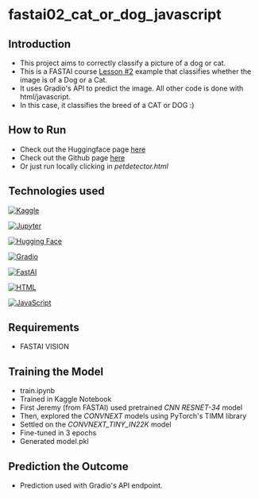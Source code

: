 # fastai02_cat_or_dog_javascript

## Introduction

- This project aims to correctly classify a picture of a dog or cat. 
- This is a FASTAI course [Lesson #2](course.fastai.com) example that classifies whether the image is of a Dog or a Cat. 
- It uses Gradio's API to predict the image. All other code is done with html/javascript. 
- In this case, it classifies the breed of a CAT or DOG :)

## How to Run

- Check out the Huggingface page [here](https://huggingface.co/spaces/casedev/petdetector)
- Check out the Github page [here](https://casedev935.github.io/petdetector_javascript_fastai/)
- Or just run locally clicking in _petdetector.html_

## Technologies used

[![Kaggle](https://www.vectorlogo.zone/logos/kaggle/kaggle-ar21.svg)](https://www.kaggle.com/)

[![Jupyter](https://www.vectorlogo.zone/logos/jupyter/jupyter-ar21.svg)](https://jupyter.org/)

[![Hugging Face](https://www.vectorlogo.zone/logos/huggingface/huggingface-ar21.svg)](https://huggingface.co/)

[![Gradio](https://www.vectorlogo.zone/logos/gradioapp/gradioapp-ar21.svg)](https://gradio.app/)

[![FastAI](https://www.vectorlogo.zone/logos/fastai/fastai-ar21.svg)](https://www.fast.ai/)

[![HTML](https://www.vectorlogo.zone/logos/html5/html5-ar21.svg)](https://developer.mozilla.org/en-US/docs/Web/HTML)

[![JavaScript](https://www.vectorlogo.zone/logos/javascript/javascript-ar21.svg)](https://developer.mozilla.org/en-US/docs/Web/JavaScript)

## Requirements

- FASTAI VISION

## Training the Model

- train.ipynb
- Trained in Kaggle Notebook
- First Jeremy (from FASTAI) used pretrained _CNN RESNET-34_ model
- Then, explored the *CONVNEXT* models using PyTorch's TIMM library
- Settled on the *CONVNEXT_TINY_IN22K* model 
- Fine-tuned in 3 epochs
- Generated model.pkl

## Prediction the Outcome

- Prediction used with Gradio's API endpoint. 




